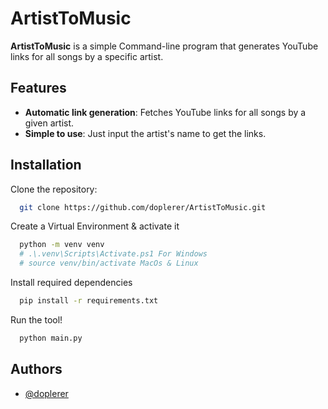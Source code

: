 # ArtistToMusic

**ArtistToMusic** is a simple  Command-line program that generates YouTube links for all songs by a specific artist.

## Features

- **Automatic link generation**: Fetches YouTube links for all songs by a given artist.
- **Simple to use**: Just input the artist's name to get the links.

## Installation

Clone the repository:

```bash
  git clone https://github.com/doplerer/ArtistToMusic.git
```

Create a Virtual Environment & activate it

```bash
  python -m venv venv
  # .\.venv\Scripts\Activate.ps1 For Windows
  # source venv/bin/activate MacOs & Linux
```

Install required dependencies
```bash
  pip install -r requirements.txt
```
Run the tool!
```bash
  python main.py
```
## Authors

- [@doplerer](https://www.github.com/doplerer)

